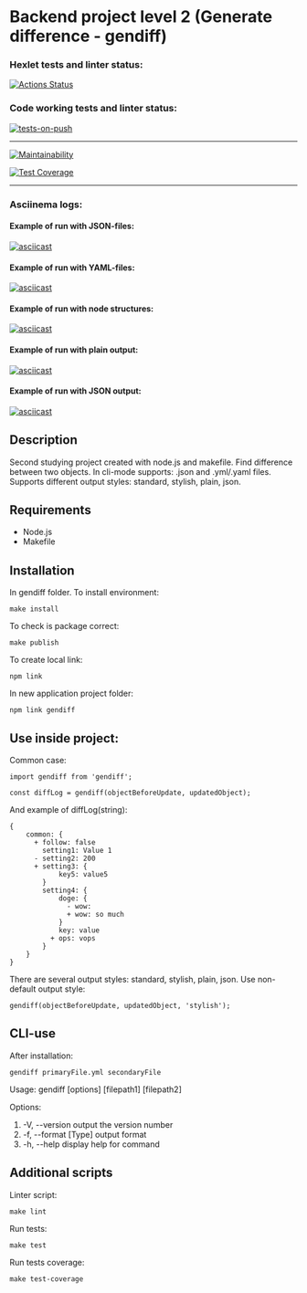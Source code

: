 <h1>Backend project level 2 (Generate difference - gendiff)</h1>

### Hexlet tests and linter status:
[![Actions Status](https://github.com/fishtriangle/backend-project-lvl2/workflows/hexlet-check/badge.svg)](https://github.com/fishtriangle/backend-project-lvl2/actions)

### Code working tests and linter status:
[![tests-on-push](https://github.com/fishtriangle/backend-project-lvl2/actions/workflows/tests-on-push.yml/badge.svg)](https://github.com/fishtriangle/backend-project-lvl2/actions/workflows/tests-on-push.yml)

<hr>

[![Maintainability](https://api.codeclimate.com/v1/badges/1b72e5781234ca347be8/maintainability)](https://codeclimate.com/github/fishtriangle/backend-project-lvl2/maintainability)

[![Test Coverage](https://api.codeclimate.com/v1/badges/1b72e5781234ca347be8/test_coverage)](https://codeclimate.com/github/fishtriangle/backend-project-lvl2/test_coverage)

<hr>

### Asciinema logs:

#### Example of run with JSON-files:
[![asciicast](https://asciinema.org/a/5vZ8Od9i0oDV4buxL3cPiUy2Z.svg)](https://asciinema.org/a/5vZ8Od9i0oDV4buxL3cPiUy2Z)
#### Example of run with YAML-files:
[![asciicast](https://asciinema.org/a/sU9Qk0N79qr4O6vqQkmS1Rkv2.svg)](https://asciinema.org/a/sU9Qk0N79qr4O6vqQkmS1Rkv2)
#### Example of run with node structures:
[![asciicast](https://asciinema.org/a/0Bc1IiXUpRRUqS2vIHuSWv1hs.svg)](https://asciinema.org/a/0Bc1IiXUpRRUqS2vIHuSWv1hs)
#### Example of run with plain output:
[![asciicast](https://asciinema.org/a/YUU11kHMogwMKY6oNKEhKRi0m.svg)](https://asciinema.org/a/YUU11kHMogwMKY6oNKEhKRi0m)
#### Example of run with JSON output:
[![asciicast](https://asciinema.org/a/h6HnM9AeBKbXElgfk3KY66UZk.svg)](https://asciinema.org/a/h6HnM9AeBKbXElgfk3KY66UZk)

## Description
Second studying project created with node.js and makefile. 
Find difference between two objects.
In cli-mode supports: .json and .yml/.yaml files. 
Supports different output styles: standard, stylish, plain, json. 

## Requirements
<ul>
<li>Node.js</li>
<li>Makefile</li>
</ul>

## Installation 
In gendiff folder.
To install environment:
```
make install
```
To check is package correct:
```
make publish
```

To create local link:
```
npm link
```

In new application project folder:
```
npm link gendiff
```

## Use inside project:
Common case:
```
import gendiff from 'gendiff';

const diffLog = gendiff(objectBeforeUpdate, updatedObject);
```
And example of diffLog(string):
```
{
    common: {
      + follow: false
        setting1: Value 1
      - setting2: 200
      + setting3: {
            key5: value5
        }
        setting4: {
            doge: {
              - wow: 
              + wow: so much
            }
            key: value
          + ops: vops
        }
    }
}
```


There are several output styles: standard, stylish, plain, json.
Use non-default output style:
```
gendiff(objectBeforeUpdate, updatedObject, 'stylish');
```


## CLI-use
After installation:
```
gendiff primaryFile.yml secondaryFile
```

Usage: gendiff [options] [filepath1] [filepath2]

Options:
<ol>
<li>-V, --version        output the version number</li>
<li>-f, --format [Type]  output format</li>
<li>-h, --help           display help for command</li>
</ol>


## Additional scripts
Linter script:
```
make lint
```

Run tests:
```
make test
```

Run tests coverage:
```
make test-coverage
```
